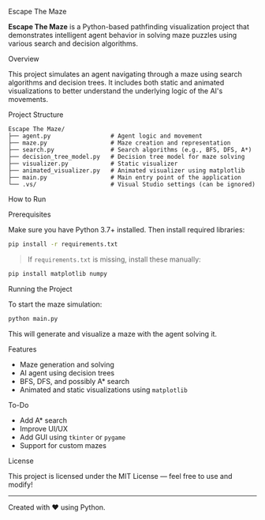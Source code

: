 Escape The Maze

**Escape The Maze** is a Python-based pathfinding visualization project that demonstrates intelligent agent behavior in solving maze puzzles using various search and decision algorithms.

Overview

This project simulates an agent navigating through a maze using search algorithms and decision trees. It includes both static and animated visualizations to better understand the underlying logic of the AI's movements.

Project Structure

```
Escape The Maze/
├── agent.py                 # Agent logic and movement
├── maze.py                  # Maze creation and representation
├── search.py                # Search algorithms (e.g., BFS, DFS, A*)
├── decision_tree_model.py   # Decision tree model for maze solving
├── visualizer.py            # Static visualizer
├── animated_visualizer.py   # Animated visualizer using matplotlib
├── main.py                  # Main entry point of the application
└── .vs/                     # Visual Studio settings (can be ignored)
```

How to Run

Prerequisites

Make sure you have Python 3.7+ installed. Then install required libraries:

```bash
pip install -r requirements.txt
```

> If `requirements.txt` is missing, install these manually:

```bash
pip install matplotlib numpy
```

Running the Project

To start the maze simulation:

```bash
python main.py
```

This will generate and visualize a maze with the agent solving it.

Features

- Maze generation and solving
- AI agent using decision trees
- BFS, DFS, and possibly A* search
- Animated and static visualizations using `matplotlib`


To-Do

- Add A* search
- Improve UI/UX
- Add GUI using `tkinter` or `pygame`
- Support for custom mazes


License

This project is licensed under the MIT License — feel free to use and modify!

---

Created with ❤️ using Python.